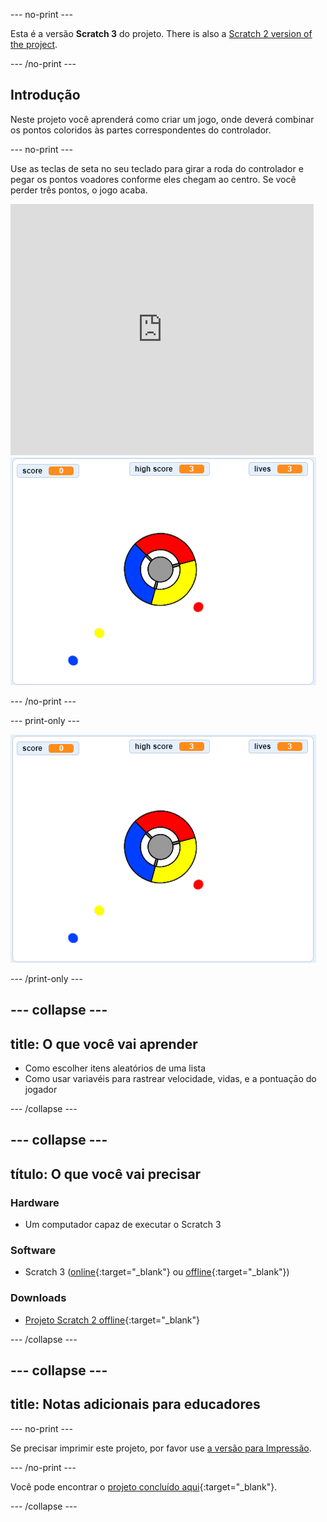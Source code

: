 \--- no-print \---

Esta é a versão **Scratch 3** do projeto. There is also a [Scratch 2 version of the project](https://projects.raspberrypi.org/en/projects/catch-the-dots-scratch2).

\--- /no-print \---

## Introdução

Neste projeto você aprenderá como criar um jogo, onde deverá combinar os pontos coloridos às partes correspondentes do controlador.

\--- no-print \---

Use as teclas de seta no seu teclado para girar a roda do controlador e pegar os pontos voadores conforme eles chegam ao centro. Se você perder três pontos, o jogo acaba.

<div class="scratch-preview">
  <iframe allowtransparency="true" width="485" height="402" src="https://scratch.mit.edu/projects/embed/252923761/?autostart=false" frameborder="0" scrolling="no"></iframe>
  <img src="images/dots-final.png">
</div>

\--- /no-print \---

\--- print-only \---

![Dots screenshot](images/dots-final.png)

\--- /print-only \---

## \--- collapse \---

## title: O que você vai aprender

+ Como escolher itens aleatórios de uma lista
+ Como usar variavéis para rastrear velocidade, vidas, e a pontuaçāo do jogador

\--- /collapse \---

## \--- collapse \---

## título: O que você vai precisar

### Hardware

+ Um computador capaz de executar o Scratch 3

### Software

+ Scratch 3 ([online](http://rpf.io/scratchon){:target="_blank"} ou [offline](http://rpf.io/scratchoff){:target="_blank"})

### Downloads

+ [Projeto Scratch 2 offline](http://rpf.io/p/en/catch-the-dots-go){:target="_blank"}

\--- /collapse \---

## \--- collapse \---

## title: Notas adicionais para educadores

\--- no-print \---

Se precisar imprimir este projeto, por favor use [a versão para Impressão](https://projects.raspberrypi.org/en/projects/catch-the-dots/print).

\--- /no-print \---

Você pode encontrar o [projeto concluído aqui](http://rpf.io/p/en/catch-the-dots-get){:target="_blank"}.

\--- /collapse \---